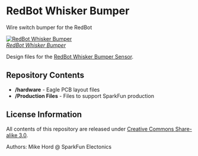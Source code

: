 RedBot Whisker Bumper
==================

Wire switch bumper for the RedBot

[![RedBot Whisker Bumper](https://dlnmh9ip6v2uc.cloudfront.net/images/products/1/2/5/6/7/12567-01_medium.jpg)  
*RedBot Whisker Bumper*](https://www.sparkfun.com/products/11999)

Design files for the [RedBot Whisker Bumper Sensor](https://www.sparkfun.com/products/11999).

Repository Contents
-------------------

* **/hardware** - Eagle PCB layout files
* **/Production Files** - Files to support SparkFun production


License Information
-------------------

All contents of this repository are released under [Creative Commons Share-alike 3.0](http://creativecommons.org/licenses/by-sa/3.0/).

Authors: Mike Hord @ SparkFun Electonics
